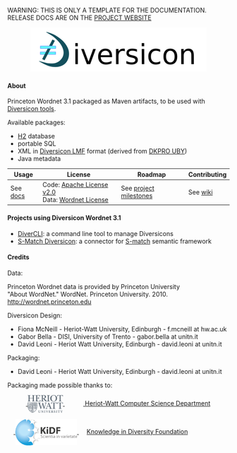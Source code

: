 <p class="josman-to-strip">
WARNING: THIS IS ONLY A TEMPLATE FOR THE DOCUMENTATION. <br/>
RELEASE DOCS ARE ON THE <a href="http://diversicon-kb.eu/manual/diversicon-wordnet-3.1" target="_blank">PROJECT WEBSITE</a>
</p>

<p class="josman-to-strip" align="center">
<img alt="Diversicon" src="docs/img/diversicon-core-writing-100px.png" >
<br/>
</p>


#### About 

Princeton Wordnet 3.1 packaged as Maven artifacts, to be used with <a href="https://diversicon-kb.eu/tools" target="_blank">Diversicon tools</a>.

Available packages:

- <a href="http://www.h2database.com" target="_blank">H2</a> database 
- portable SQL 
- XML in <a href="http://diversicon-kb.eu/manual/diversicon-core/latest/DiversiconLMF.html" target="_blank">Diversicon LMF</a> format (derived from <a href="" target="_blank">DKPRO UBY</a>) 
- Java metadata


|**Usage**|**License**|**Roadmap**|**Contributing**|
|-----------|---------|-----------|----------------|
| See [docs](docs) |Code: [Apache License v2.0](LICENSE.txt) <br/>Data: <a href="WORDNET-LICENSE.txt" target="_blank">Wordnet License</a> | See [project milestones](../../milestones) | See [wiki](../../wiki)|



#### Projects using Diversicon Wordnet 3.1

* [DiverCLI](https://github.com/diversicon-kb/divercli): a command line tool to manage Diversicons
* [S-Match Diversicon](https://github.com/s-match/s-match-uby): a connector for <a href="http://semanticmatching.eu/s-match.html" target="_blank">S-match</a> semantic framework


#### Credits

Data:

Princeton Wordnet data is provided by Princeton University <br/> 
"About WordNet." WordNet. Princeton University. 2010. <a href="http://wordnet.princeton.edu"  target="_blank">http://wordnet.princeton.edu</a>

Diversicon Design:

* Fiona McNeill - Heriot-Watt University, Edinburgh - f.mcneill at hw.ac.uk 
* Gabor Bella - DISI, University of Trento -  gabor.bella at unitn.it
* David Leoni - Heriot Watt University, Edinburgh - david.leoni at unitn.it

Packaging:  

* David Leoni - Heriot Watt University, Edinburgh - david.leoni at unitn.it

Packaging made possible thanks to:

&emsp;&emsp;&emsp;<a href="https://www.hw.ac.uk/schools/mathematical-computer-sciences/departments/computer-science.htm" target="_blank"> <img src="docs/img/hw.webp" width="80px" style="vertical-align:middle;"> </a> &emsp;&emsp;&emsp;<a href="https://www.hw.ac.uk/schools/mathematical-computer-sciences/departments/computer-science.htm" target="_blank"> Heriot-Watt Computer Science Department </a>  

&emsp;<a href="http://kidf.eu" target="_blank"> <img style="vertical-align:middle;" width="140px" src="docs/img/kidf-scientia.png"> </a> &emsp; <a href="http://kidf.eu" target="_blank"> Knowledge in Diversity Foundation </a> <br/>
